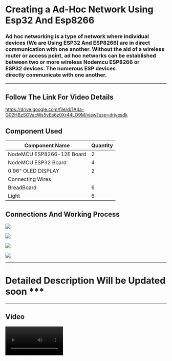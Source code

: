 # Creating a Ad-Hoc Network Using Esp32 And Esp8266
### Ad hoc networking is a type of network where individual devices (We are Using ESP32 And ESP8266) are in direct communication with one another. Without the aid of a wireless router or access point, ad hoc networks can be established between two or more wireless Nodemcu ESP8266 or ESP32 devices. The numerous ESP devices directly communicate with one another.
---



## Follow The Link For Video Details
https://drive.google.com/file/d/1A4a-G02HBzSOVacWs5yEa6z0Xr44LO9M/view?usp=drivesdk

## Component Used


| **Component Name**        | **Quantity** |
|---------------------------|--------------|
| NodeMCU ESP8266-12E Board | 2            |
| NodeMCU ESP32 Board       | 4            |
| 0.96" OLED DISPLAY        | 2            |
| Connecting Wires          |              |
| BreadBoard                | 6            |
| Light                     | 6            |



## Connections And Working Process 


 ![](https://raw.githubusercontent.com/chondromollikaahmed/AD-HOC-ESP32-ESP8266/master/images/peer_to_peer.png)

 ![](https://raw.githubusercontent.com/chondromollikaahmed/AD-HOC-ESP32-ESP8266/master/images/connection1.jpg)


 ![](https://raw.githubusercontent.com/chondromollikaahmed/AD-HOC-ESP32-ESP8266/master/images/connection2.jpg)


  ![](https://raw.githubusercontent.com/chondromollikaahmed/AD-HOC-ESP32-ESP8266/master/images/serial.jpg)


 




---
  # Detailed Description Will be Updated soon ***
  ---

   ## Video

  <video src='https://raw.githubusercontent.com/chondromollikaahmed/AD-HOC-ESP32-ESP8266/master/peer_to_peer.mp4' width=180/>